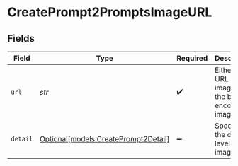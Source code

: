 # CreatePrompt2PromptsImageURL


## Fields

| Field                                                                    | Type                                                                     | Required                                                                 | Description                                                              |
| ------------------------------------------------------------------------ | ------------------------------------------------------------------------ | ------------------------------------------------------------------------ | ------------------------------------------------------------------------ |
| `url`                                                                    | *str*                                                                    | :heavy_check_mark:                                                       | Either a URL of the image or the base64 encoded image data.              |
| `detail`                                                                 | [Optional[models.CreatePrompt2Detail]](../models/createprompt2detail.md) | :heavy_minus_sign:                                                       | Specifies the detail level of the image.                                 |